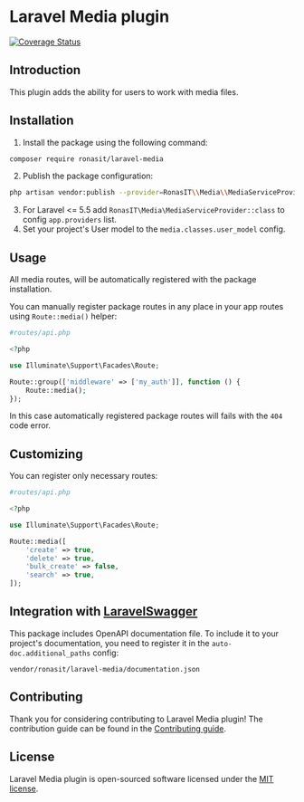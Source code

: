 # Laravel Media plugin

[![Coverage Status](https://coveralls.io/repos/github/RonasIT/laravel-media/badge.svg?branch=master)](https://coveralls.io/github/RonasIT/laravel-media?branch=master)

## Introduction

This plugin adds the ability for users to work with media files.

## Installation

1. Install the package using the following command:

```sh
composer require ronasit/laravel-media
```

2. Publish the package configuration:

``` sh
php artisan vendor:publish --provider=RonasIT\\Media\\MediaServiceProvider
```

3. For Laravel <= 5.5 add `RonasIT\Media\MediaServiceProvider::class` to config `app.providers` list.
4. Set your project's User model to the `media.classes.user_model` config.

## Usage

All media routes, will be automatically registered with the package installation.

You can manually register package routes in any place in your app routes using `Route::media()` helper:

```php
#routes/api.php

<?php

use Illuminate\Support\Facades\Route;

Route::group(['middleware' => ['my_auth']], function () {
    Route::media();
});
```

In this case automatically registered package routes will fails with the `404` code error.

## Customizing

You can register only necessary routes:

```php
#routes/api.php

<?php

use Illuminate\Support\Facades\Route;

Route::media([
    'create' => true,
    'delete' => true,
    'bulk_create' => false,
    'search' => true,
]);
```

## Integration with [LaravelSwagger](https://github.com/RonasIT/laravel-swagger)

This package includes OpenAPI documentation file. To include it to your project's documentation, you need to register it in the `auto-doc.additional_paths` config:

`vendor/ronasit/laravel-media/documentation.json`

## Contributing

Thank you for considering contributing to Laravel Media plugin! The contribution guide can be found in the [Contributing guide](CONTRIBUTING.md).

## License

Laravel Media plugin is open-sourced software licensed under the [MIT license](LICENSE).
 
